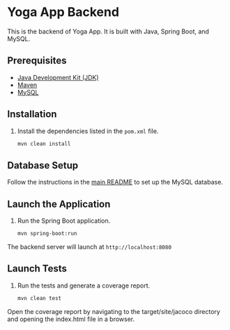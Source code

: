 # Yoga App Backend

This is the backend of Yoga App. It is built with Java, Spring Boot, and MySQL.

## Prerequisites

- [Java Development Kit (JDK)](https://www.oracle.com/java/technologies/downloads/)
- [Maven](https://maven.apache.org/)
- [MySQL](https://www.mysql.com/)

## Installation

1. Install the dependencies listed in the `pom.xml` file.

    ```bash
    mvn clean install
    ```

## Database Setup

Follow the instructions in the [main README](https://github.com/othAs-dev/Testez-une-application-full-stack) to set up the MySQL database.

## Launch the Application

1. Run the Spring Boot application.

    ```bash
    mvn spring-boot:run
    ```

The backend server will launch at `http://localhost:8080`

## Launch Tests

1. Run the tests and generate a coverage report.

    ```bash
    mvn clean test
    ```

Open the coverage report by navigating to the target/site/jacoco directory and opening the index.html file in a browser.
